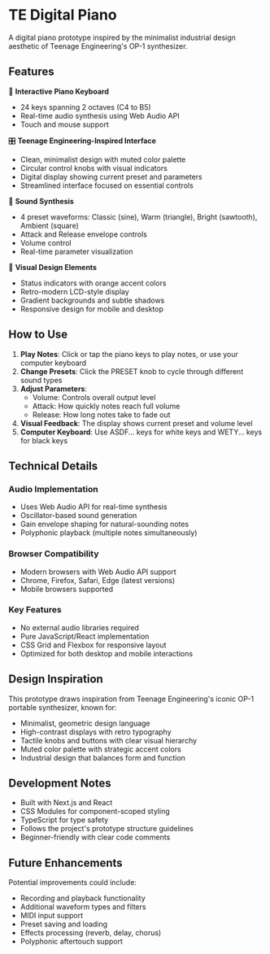 # TE Digital Piano

A digital piano prototype inspired by the minimalist industrial design aesthetic of Teenage Engineering's OP-1 synthesizer.

## Features

🎹 **Interactive Piano Keyboard**
- 24 keys spanning 2 octaves (C4 to B5)
- Real-time audio synthesis using Web Audio API
- Touch and mouse support

🎛️ **Teenage Engineering-Inspired Interface**
- Clean, minimalist design with muted color palette
- Circular control knobs with visual indicators
- Digital display showing current preset and parameters
- Streamlined interface focused on essential controls

🎵 **Sound Synthesis**
- 4 preset waveforms: Classic (sine), Warm (triangle), Bright (sawtooth), Ambient (square)
- Attack and Release envelope controls
- Volume control
- Real-time parameter visualization

🎨 **Visual Design Elements**
- Status indicators with orange accent colors
- Retro-modern LCD-style display
- Gradient backgrounds and subtle shadows
- Responsive design for mobile and desktop

## How to Use

1. **Play Notes**: Click or tap the piano keys to play notes, or use your computer keyboard
2. **Change Presets**: Click the PRESET knob to cycle through different sound types
3. **Adjust Parameters**: 
   - Volume: Controls overall output level
   - Attack: How quickly notes reach full volume
   - Release: How long notes take to fade out
4. **Visual Feedback**: The display shows current preset and volume level
5. **Computer Keyboard**: Use ASDF... keys for white keys and WETY... keys for black keys

## Technical Details

### Audio Implementation
- Uses Web Audio API for real-time synthesis
- Oscillator-based sound generation
- Gain envelope shaping for natural-sounding notes
- Polyphonic playback (multiple notes simultaneously)

### Browser Compatibility
- Modern browsers with Web Audio API support
- Chrome, Firefox, Safari, Edge (latest versions)
- Mobile browsers supported

### Key Features
- No external audio libraries required
- Pure JavaScript/React implementation
- CSS Grid and Flexbox for responsive layout
- Optimized for both desktop and mobile interactions

## Design Inspiration

This prototype draws inspiration from Teenage Engineering's iconic OP-1 portable synthesizer, known for:
- Minimalist, geometric design language
- High-contrast displays with retro typography
- Tactile knobs and buttons with clear visual hierarchy
- Muted color palette with strategic accent colors
- Industrial design that balances form and function

## Development Notes

- Built with Next.js and React
- CSS Modules for component-scoped styling
- TypeScript for type safety
- Follows the project's prototype structure guidelines
- Beginner-friendly with clear code comments

## Future Enhancements

Potential improvements could include:
- Recording and playback functionality
- Additional waveform types and filters
- MIDI input support
- Preset saving and loading
- Effects processing (reverb, delay, chorus)
- Polyphonic aftertouch support
